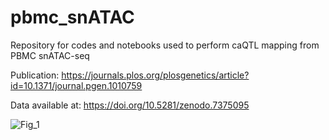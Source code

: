 # pbmc_snATAC
Repository for codes and notebooks used to perform caQTL mapping from PBMC snATAC-seq

Publication: https://journals.plos.org/plosgenetics/article?id=10.1371/journal.pgen.1010759

Data available at: https://doi.org/10.5281/zenodo.7375095


![Fig_1](https://user-images.githubusercontent.com/9814775/216681353-2e2d3354-a44c-4d21-b504-a06142df7e12.png)
